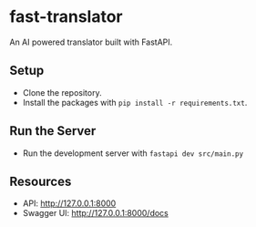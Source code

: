 # fast-translator

An AI powered translator built with FastAPI.

## Setup

* Clone the repository.
* Install the packages with `pip install -r requirements.txt`.

## Run the Server

* Run the development server with `fastapi dev src/main.py`

## Resources

* API: http://127.0.0.1:8000
* Swagger UI: http://127.0.0.1:8000/docs
